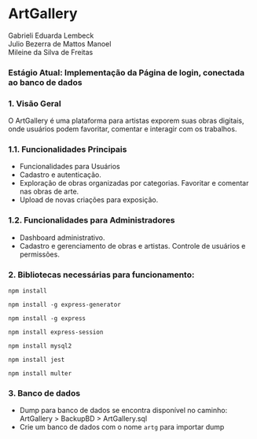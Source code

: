 # ArtGallery

Gabrieli Eduarda Lembeck        
Julio Bezerra de Mattos Manoel      
Mileine da Silva de Freitas

### Estágio Atual: Implementação da Página de login, conectada ao banco de dados

### 1. Visão Geral
O ArtGallery é uma plataforma para artistas exporem suas obras digitais, onde usuários podem favoritar, comentar e interagir com os trabalhos.

### 1.1. Funcionalidades Principais
* Funcionalidades para Usuários
* Cadastro e autenticação.
* Exploração de obras organizadas por categorias. Favoritar e comentar nas obras de arte.
* Upload de novas criações para exposição.

### 1.2. Funcionalidades para Administradores
* Dashboard administrativo.
* Cadastro e gerenciamento de obras e artistas. Controle de usuários e permissões.

### 2. Bibliotecas necessárias para funcionamento:
``` npm install ```

``` npm install -g express-generator ```

``` npm install -g express ```

``` npm install express-session ```

``` npm install mysql2 ```

``` npm install jest ```

``` npm install multer ```

### 3. Banco de dados
* Dump para banco de dados se encontra disponível no caminho: ArtGallery > BackupBD > ArtGallery.sql
* Crie um banco de dados com o nome ``` artg ``` para importar dump 